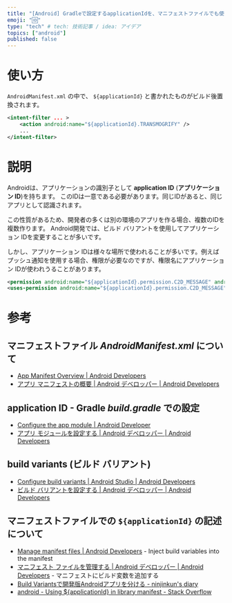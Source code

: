 ```yaml
---
title: "[Android] Gradleで設定するapplicationIdを、マニフェストファイルでも使うには"
emoji: "🆔"
type: "tech" # tech: 技術記事 / idea: アイデア
topics: ["android"]
published: false
---
```


# 使い方
`AndroidManifest.xml` の中で、 `${applicationId}` と書かれたものがビルド後置換されます。
```xml:AndroidManifest.xml
<intent-filter ... >
    <action android:name="${applicationId}.TRANSMOGRIFY" />
    ...
</intent-filter>
```


# 説明
Androidは、アプリケーションの識別子として **application ID** (**アプリケーション ID**)を持ちます。
このIDは一意である必要があります。同じIDがあると、同じアプリとして認識されます。

この性質があるため、開発者の多くは別の環境のアプリを作る場合、複数のIDを複数作ります。
Android開発では、ビルド バリアントを使用してアプリケーション IDを変更することが多いです。

しかし、アプリケーション IDは様々な場所で使われることが多いです。例えばプッシュ通知を使用する場合、権限が必要なのですが、権限名にアプリケーション IDが使われうることがあります。
```xml:AndroidManifest.xml
<permission android:name="${applicationId}.permission.C2D_MESSAGE" android:protectionLevel="signature" />
<uses-permission android:name="${applicationId}.permission.C2D_MESSAGE" />
```


# 参考

## マニフェストファイル _AndroidManifest.xml_ について
- [App Manifest Overview | Android Developers](https://developer.android.com/guide/topics/manifest/manifest-intro)
- [アプリ マニフェストの概要 | Android デベロッパー | Android Developers](https://developer.android.com/guide/topics/manifest/manifest-intro?hl=ja)

## application ID - Gradle _build.gradle_ での設定
- [Configure the app module | Android Developer](https://developer.android.com/studio/build/configure-app-module#set_the_application_id)
- [アプリ モジュールを設定する | Android デベロッパー | Android Developers](https://developer.android.com/studio/build/configure-app-module?hl=ja#set_the_application_id)

## build variants (ビルド バリアント)
- [Configure build variants | Android Studio | Android Developers](https://developer.android.com/build/build-variants)
- [ビルド バリアントを設定する | Android デベロッパー | Android Developers](https://developer.android.com/studio/build/build-variants?hl=ja)

## マニフェストファイルでの `${applicationId}` の記述について
- [Manage manifest files | Android Developers](https://developer.android.com/studio/build/manage-manifests#inject_build_variables_into_the_manifest) - Inject build variables into the manifest
- [マニフェスト ファイルを管理する | Android デベロッパー | Android Developers](https://developer.android.com/studio/build/manage-manifests?hl=ja#inject_build_variables_into_the_manifest) - マニフェストにビルド変数を追加する
- [Build Variantsで開発版Androidアプリを分ける - ninjinkun's diary](https://ninjinkun.hatenablog.com/entry/2014/08/18/102849)
- [android - Using ${applicationId} in library manifest - Stack Overflow](https://stackoverflow.com/questions/30790768/using-applicationid-in-library-manifest)
